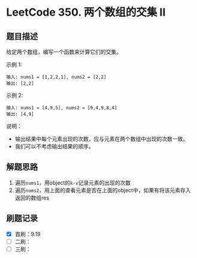 # LeetCode 350. 两个数组的交集 II

## 题目描述

给定两个数组，编写一个函数来计算它们的交集。

示例 1:

```
输入: nums1 = [1,2,2,1], nums2 = [2,2]
输出: [2,2]
```

示例 2:

```
输入: nums1 = [4,9,5], nums2 = [9,4,9,8,4]
输出: [4,9]
```

说明：

* 输出结果中每个元素出现的次数，应与元素在两个数组中出现的次数一致。
* 我们可以不考虑输出结果的顺序。

## 解题思路

1. 遍历`nums1`，用object的`k-v`记录元素的出现的次数
2. 遍历`nums2`，用上面的查看元素是否在上面的object中，如果有将该元素存入返回的数组res

## 刷题记录

- [x] 首刷：9.19
- [ ] 二刷：
- [ ] 三刷：
